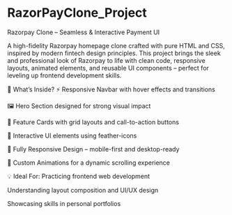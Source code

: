 # RazorPayClone_Project

 Razorpay Clone – Seamless & Interactive Payment UI
 
A high-fidelity Razorpay homepage clone crafted with pure HTML and CSS, inspired by modern fintech design principles. This project brings the sleek and professional look of Razorpay to life with clean code, responsive layouts, animated elements, and reusable UI components – perfect for leveling up frontend development skills.

🚀 What’s Inside?
⚡ Responsive Navbar with hover effects and transitions

🖼️ Hero Section designed for strong visual impact

🧩 Feature Cards with grid layouts and call-to-action buttons

🎯 Interactive UI elements using feather-icons

📱 Fully Responsive Design – mobile-first and desktop-ready

🌟 Custom Animations for a dynamic scrolling experience

💡 Ideal For:
Practicing frontend web development

Understanding layout composition and UI/UX design

Showcasing skills in personal portfolios

